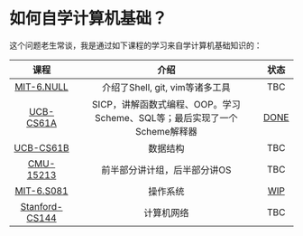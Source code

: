 # 如何自学计算机基础？

这个问题老生常谈，我是通过如下课程的学习来自学计算机基础知识的：

|                             课程                             |                             介绍                             |                     状态                      |
| :----------------------------------------------------------: | :----------------------------------------------------------: | :-------------------------------------------: |
|     [MIT-6.NULL](https://missing-semester-cn.github.io/)     |               介绍了Shell, git, vim等诸多工具                |                    TBC                    |
|               [UCB-CS61A](https://cs61a.org/)                | SICP，讲解函数式编程、OOP。学习Scheme、SQL等；最后实现了一个Scheme解释器 | [DONE](https://github.com/ZachVec/CS61A-SICP) |
|          [UCB-CS61B](https://sp18.datastructur.es/)          |                           数据结构                           |                      TBC                      |
|          [CMU-15213](https://www.cs.cmu.edu/~213/)           |                 前半部分讲计组，后半部分讲OS                 |                      TBC                      |
| [MIT-6.S081](https://pdos.csail.mit.edu/6.S081/2020/schedule.html) |                           操作系统                           | [WIP](https://github.com/ZachVec/6.S081)  |
|          [Stanford-CS144](https://cs144.github.io/)          |                          计算机网络                          |                      TBC                      |


